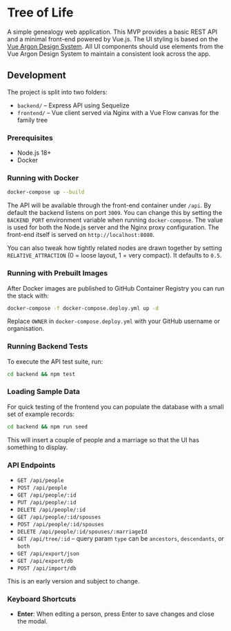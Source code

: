 # Tree of Life

A simple genealogy web application. This MVP provides a basic REST API and a minimal front-end powered by Vue.js. The UI styling is based on the [Vue Argon Design System](https://www.creative-tim.com/product/vue-argon-design-system?affiliate_id=116187).
All UI components should use elements from the Vue Argon Design System to maintain a consistent look across the app.


## Development

The project is split into two folders:

- `backend/` – Express API using Sequelize
- `frontend/` – Vue client served via Nginx with a Vue Flow canvas for the family tree

### Prerequisites

- Node.js 18+
- Docker

### Running with Docker

```bash
docker-compose up --build
```

The API will be available through the front-end container under `/api`. By default
the backend listens on port `3009`. You can change this by setting the
`BACKEND_PORT` environment variable when running `docker-compose`. The value is
used for both the Node.js server and the Nginx proxy configuration. The front-end itself is served on
`http://localhost:8080`.

You can also tweak how tightly related nodes are drawn together by setting
`RELATIVE_ATTRACTION` (0 = loose layout, 1 = very compact). It defaults to `0.5`.

### Running with Prebuilt Images

After Docker images are published to GitHub Container Registry you can run the stack with:

```bash
docker-compose -f docker-compose.deploy.yml up -d
```

Replace `OWNER` in `docker-compose.deploy.yml` with your GitHub username or organisation.

### Running Backend Tests

To execute the API test suite, run:

```bash
cd backend && npm test
```

### Loading Sample Data

For quick testing of the frontend you can populate the database with a small set
of example records:

```bash
cd backend && npm run seed
```

This will insert a couple of people and a marriage so that the UI has something
to display.

### API Endpoints

- `GET /api/people`
- `POST /api/people`
- `GET /api/people/:id`
- `PUT /api/people/:id`
- `DELETE /api/people/:id`
- `GET /api/people/:id/spouses`
- `POST /api/people/:id/spouses`
- `DELETE /api/people/:id/spouses/:marriageId`
- `GET /api/tree/:id` – query param `type` can be `ancestors`, `descendants`, or `both`
- `GET /api/export/json`
- `GET /api/export/db`
- `POST /api/import/db`

This is an early version and subject to change.

### Keyboard Shortcuts

- **Enter**: When editing a person, press Enter to save changes and close the modal.
